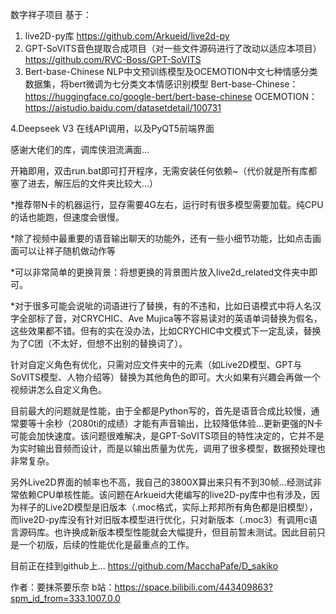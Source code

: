 数字祥子项目
基于：
1. live2D-py库	https://github.com/Arkueid/live2d-py
2. GPT-SoVITS音色提取合成项目（对一些文件源码进行了改动以适应本项目）	https://github.com/RVC-Boss/GPT-SoVITS
3. Bert-base-Chinese NLP中文预训练模型及OCEMOTION中文七种情感分类数据集，将bert微调为七分类文本情感识别模型
	Bert-base-Chinese：https://huggingface.co/google-bert/bert-base-chinese 	OCEMOTION：https://aistudio.baidu.com/datasetdetail/100731

4.Deepseek V3 在线API调用，以及PyQT5前端界面

感谢大佬们的库，调库侠泪流满面...

开箱即用，双击run.bat即可打开程序，无需安装任何依赖~（代价就是所有库都塞了进去，解压后的文件夹比较大...）

*推荐带N卡的机器运行，显存需要4G左右，运行时有很多模型需要加载。纯CPU的话也能跑，但速度会很慢。

*除了视频中最重要的语音输出聊天的功能外，还有一些小细节功能，比如点击画面可以让祥子随机做动作等

*可以非常简单的更换背景：将想更换的背景图片放入live2d_related文件夹中即可。

*对于很多可能会说呲的词语进行了替换，有的不违和，比如日语模式中将人名汉字全部标了音，对CRYCHIC、Ave Mujica等不容易读对的英语单词替换为假名，这些效果都不错。但有的实在没办法，比如CRYCHIC中文模式下一定乱读，替换为了C团（不太好，但想不出别的替换词了）。

针对自定义角色有优化，只需对应文件夹中的元素（如Live2D模型、GPT与SoVITS模型、人物介绍等）替换为其他角色的即可。大火如果有兴趣会再做一个视频讲怎么自定义角色。

目前最大的问题就是性能，由于全都是Python写的，首先是语音合成比较慢，通常要等十余秒（2080ti的成绩）才能有声音输出，比较降低体验...更新更强的N卡可能会加快速度。该问题很难解决，是GPT-SoVITS项目的特性决定的，它并不是为实时输出音频而设计，而是以输出质量为优先，调用了很多模型，数据预处理也非常复杂。

另外Live2D界面的帧率也不高，我自己的3800X算出来只有不到30帧...经测试非常依赖CPU单核性能。该问题在Arkueid大佬编写的live2D-py库中也有涉及，因为祥子的Live2D模型是旧版本（.moc格式，实际上邦邦所有角色都是旧模型），而live2D-py库没有针对旧版本模型进行优化，只对新版本（.moc3）有调用c语言源码库。也许换成新版本模型性能就会大幅提升，但目前暂未测试。因此目前只是一个初版，后续的性能优化是最重点的工作。

目前正在挂到github上... https://github.com/MacchaPafe/D_sakiko


作者：要抹茶要乐奈   b站：https://space.bilibili.com/443409863?spm_id_from=333.1007.0.0

